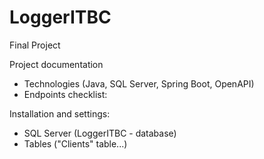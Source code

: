 # LoggerITBC
Final Project

Project documentation 
  - Technologies (Java, SQL Server, Spring Boot, OpenAPI)
  - Endpoints checklist:
  
Installation and settings:
  - SQL Server (LoggerITBC - database)  
  - Tables ("Clients" table...)
  
